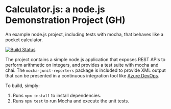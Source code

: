 Calculator.js: a node.js Demonstration Project (GH)
==============================================
An example node.js project, including tests with mocha, that behaves like
a pocket calculator.

[![Build Status](https://dev.azure.com/insane304/Integrating%20External%20Source%20Control%20with%20Azure%20Pipelines/_apis/build/status/GerhardHartl.calculator?branchName=master)](https://dev.azure.com/insane304/Integrating%20External%20Source%20Control%20with%20Azure%20Pipelines/_build/latest?definitionId=1&branchName=master)

The project contains a simple node.js application that exposes REST APIs
to perform arithmetic on integers, and provides a test suite with mocha
and chai.  The `mocha-junit-reporters` package is included to provide XML
output that can be presented in a continuous integration tool like
[Azure DevOps](https://azure.com/devops).

To build, simply:

1. Runs `npm install` to install dependencies.
2. Runs `npm test` to run Mocha and execute the unit tests.

